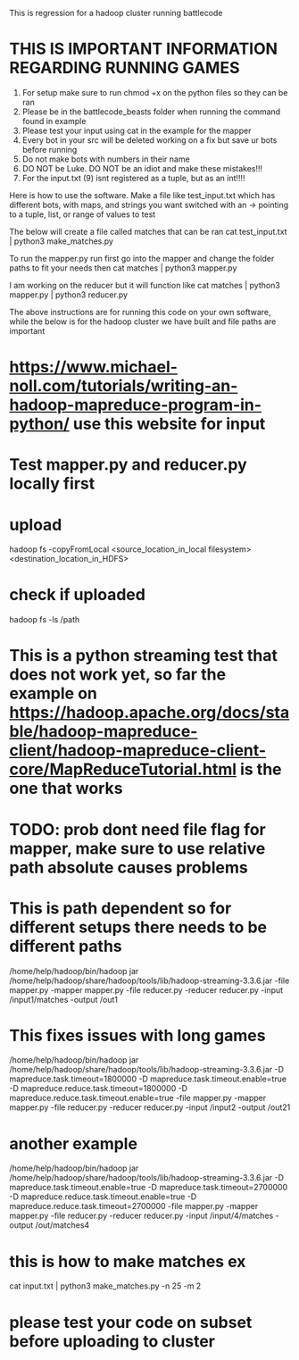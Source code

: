This is regression for a hadoop cluster running battlecode

# THIS IS IMPORTANT INFORMATION REGARDING RUNNING GAMES
1. For setup make sure to run chmod +x on the python files so they can be ran
2. Please be in the battlecode_beasts folder when running the command found in example
3. Please test your input using cat in the example for the mapper
4. Every bot in your src will be deleted working on a fix but save ur bots before running
5. Do not make bots with numbers in their name
6. DO NOT be Luke. DO NOT be an idiot and make these mistakes!!!
7. For the input.txt (9) isnt registered as a tuple, but as an int!!!!

Here is how to use the software. Make a file like test_input.txt which has different bots, with maps, and strings you want switched with an -> pointing to a tuple, list, or range of values to test

The below will create a file called matches that can be ran
cat test_input.txt | python3 make_matches.py

To run the mapper.py run first go into the mapper and change the folder paths to fit your needs then
cat matches | python3 mapper.py

I am working on the reducer but it will function like
cat matches | python3 mapper.py | python3 reducer.py

The above instructions are for running this code on your own software, while the below is for the hadoop cluster we have built and file paths are important

# https://www.michael-noll.com/tutorials/writing-an-hadoop-mapreduce-program-in-python/ use this website for input
# Test mapper.py and reducer.py locally first

# upload
hadoop fs -copyFromLocal  <source_location_in_local filesystem><destination_location_in_HDFS>
# check if uploaded
hadoop fs -ls /path

# This is a python streaming test that does not work yet, so far the example on https://hadoop.apache.org/docs/stable/hadoop-mapreduce-client/hadoop-mapreduce-client-core/MapReduceTutorial.html is the one that works
# TODO: prob dont need file flag for mapper, make sure to use relative path absolute causes problems
# This is path dependent so for different setups there needs to be different paths
/home/help/hadoop/bin/hadoop jar /home/help/hadoop/share/hadoop/tools/lib/hadoop-streaming-3.3.6.jar -file mapper.py    -mapper mapper.py -file reducer.py   -reducer reducer.py -input /input1/matches -output /out1

# This fixes issues with long games
/home/help/hadoop/bin/hadoop jar /home/help/hadoop/share/hadoop/tools/lib/hadoop-streaming-3.3.6.jar     -D mapreduce.task.timeout=1800000     -D mapreduce.task.timeout.enable=true     -D mapreduce.reduce.task.timeout=1800000     -D mapreduce.reduce.task.timeout.enable=true     -file mapper.py     -mapper mapper.py     -file reducer.py     -reducer reducer.py     -input /input2     -output /out21
# another example
/home/help/hadoop/bin/hadoop jar /home/help/hadoop/share/hadoop/tools/lib/hadoop-streaming-3.3.6.jar -D mapreduce.task.timeout.enable=true -D mapreduce.task.timeout=2700000 -D mapreduce.reduce.task.timeout.enable=true -D mapreduce.reduce.task.timeout=2700000 -file mapper.py -mapper mapper.py -file reducer.py -reducer reducer.py -input /input/4/matches -output /out/matches4
# this is how to make matches ex
cat input.txt | python3 make_matches.py -n 25 -m 2



# please test your code on subset before uploading to cluster
